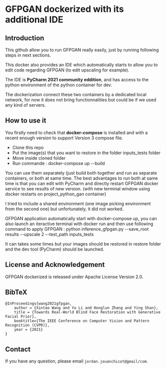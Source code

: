 # GFPGAN dockerized with its additional IDE

## Introduction
This github allow you to run GFPGAN really easily, just by running following steps in next sections.

This docker also provides an IDE which automatically starts to allow you to edit code regarding GFPGAN (to edit upscaling for example).

The IDE is **PyCharm 2021 community eddition**, and has access to the python environment of the python container for dev.

The dockerization connect these two containers by a dedicated local network, for now it does not bring functionnalities but could be if we used any kind of servers.

## How to use it 
You firstly need to check that **docker-compose** is installed and with a recent enough version to support Version 3 compose file.

- Clone this repo
- Put the image(s) that you want to restore in the folder inputs_tests folder
- Move inside cloned folder
- Run commande : docker-compose up --build

You can use them separately (just build both together and run as separate containers, or both at same time. The best advantages to run both at same time is that you can edit with PyCharm and directly restart GFPGAN docker service to see results of new version. (with new terminal window using docker restarts on project_python_gan container)

I tried to include a shared environment (one image picking environment from the second one) but unfortunately, it did not worked.

GFPGAN application automatically start with docker-compose up, you can also launch an iteractive terminal with docker run and then use following command to apply GFPGAN : python inference_gfpgan.py --save_root results --upscale 2 --test_path inputs_tests

It can takes some times but your images should be restored in restore folder and the dev tool (PyCharm) should be launched.

## License and Acknowledgement

GFPGAN dockerized is released under Apache License Version 2.0.

## BibTeX

    @InProceedings{wang2021gfpgan,
        author = {Xintao Wang and Yu Li and Honglun Zhang and Ying Shan},
        title = {Towards Real-World Blind Face Restoration with Generative Facial Prior},
        booktitle={The IEEE Conference on Computer Vision and Pattern Recognition (CVPR)},
        year = {2021}
    }

## Contact

If you have any question, please email `jordan.jouanchicot@gmail/com`.
